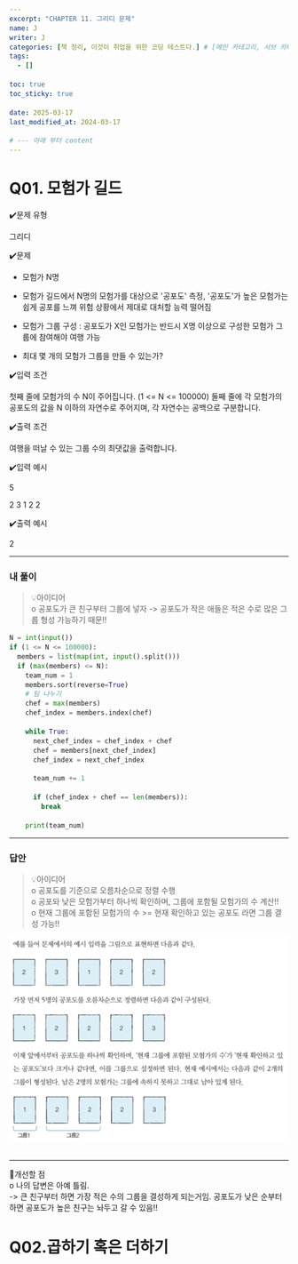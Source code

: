 ```yaml
---
excerpt: "CHAPTER 11. 그리디 문제"
name: J
writer: J
categories: [책 정리, 이것이 취업을 위한 코딩 테스트다.] # [메인 카테고리, 서브 카테고리]
tags:
  - []

toc: true
toc_sticky: true

date: 2025-03-17
last_modified_at: 2024-03-17

# --- 아래 부터 content
---
```


# Q01. 모험가 길드

✔️문제 유형

그리디



✔️문제

 - 모험가 N명

 - 모험가 길드에서 N명의 모험가를 대상으로 '공포도' 측정, '공포도'가 높은 모험가는 쉽게 공포를 느껴 위험 상황에서 제대로 대처할 능력 떨어짐

 - 모험가 그룹 구성 : 공포도가 X인 모험가는 반드시 X명 이상으로 구성한 모험가 그룹에 참여해야 여행 가능

 - 최대 몇 개의 모험가 그룹을 만들 수 있는가?

 

✔️입력 조건

첫째 줄에 모험가의 수 N이 주어집니다. (1 <= N <= 100000)
둘째 줄에 각 모험가의 공포도의 값을 N 이하의 자연수로 주어지며, 각 자연수는 공백으로 구분합니다.

✔️출력 조건

여행을 떠날 수 있는 그룹 수의 최댓값을 출력합니다.

 

✔️입력 예시

5

2 3 1 2 2 

 

✔️출력 예시

2

---
### 내 풀이

>💡아이디어<br>
o 공포도가 큰 친구부터 그룹에 넣자 -> 공포도가 작은 애들은 적은 수로 많은 그룹 형성 가능하기 때문!!

```py
N = int(input())
if (1 <= N <= 100000):
  members = list(map(int, input().split()))
  if (max(members) <= N):
    team_num = 1
    members.sort(reverse=True)
    # 팀 나누기
    chef = max(members)
    chef_index = members.index(chef)

    while True:
      next_chef_index = chef_index + chef
      chef = members[next_chef_index]
      chef_index = next_chef_index

      team_num += 1

      if (chef_index + chef == len(members)):
        break

    print(team_num)
```

---
### 답안

>💡아이디어<br>
o 공포도를 기준으로 오름차순으로 정렬 수행<br>
o 공포돠 낮은 모험가부터 하나씩 확인하며, 그룹에 포함될 모험가의 수 계산!!<br>
o 현재 그룹에 포함된 모험가의 수 >= 현재 확인하고 있는 공포도 라면 그룹 결성 가능!!

![alt text](image.png)

```py

```

---
💬개선할 점<br>
o 나의 답변은 아예 틀림.<br>
-> 큰 친구부터 하면 가장 적은 수의 그룹을 결성하게 되는거임. 공포도가 낮은 순부터 하면 공포도가 높은 친구는 놔두고 갈 수 있음!!

# Q02.곱하기 혹은 더하기

